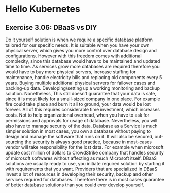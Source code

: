 # Hello Kubernetes

## Exercise 3.06: DBaaS vs DIY

Do it yourself solution is when we require a specific database platform tailored for our specific needs. It is suitable when you have your own physical server, which gives you more control over database design and configurations. However with this freedom comes with additional complexity, since this database would have to be maintained and updated time to time. As services grow more databases are required therefore you would have to buy more physical servers, increase staffing for maintenance, handle electricity bills and replacing old components every 5 years. Buying multiple additional physical servers for failover cases and backing-up data. Developing/setting up a working monitoring and backup solution. Nonetheless, This still doesn't guarantee that your data is safe, since it is most likely for a small-sized company in one place. For example fire could take place and burn it all to ground, your data would be lost forever. All of this requires considerable time investment, which increases costs. Not to help organizational overhead, when you have to ask for permissions and approvals for usage of database. 
Nevertheless, you will also have to manage security of the data.
Database as a Service is much simpler solution in most cases, you own a database without paying to design and manage the software that runs on it. It will also be secured, out-sourcing the security is always good practice, because in most-cases vendor will take responsibility for the lost data. For example when microsoft update cost million of dollars to CrowdStrike company that handles security of microsoft softwares without affecting as much Microsoft itself. 
DBaaS solutions are usually ready to use, you initiate required solution by starting it with requirements that you want. Providers that are specialized in DBaaS invest a lot of resources in developing their security, backup and other services required for databases. Therefore there is in most cases guarantee of better database solutions than you could ever develop yourself.


